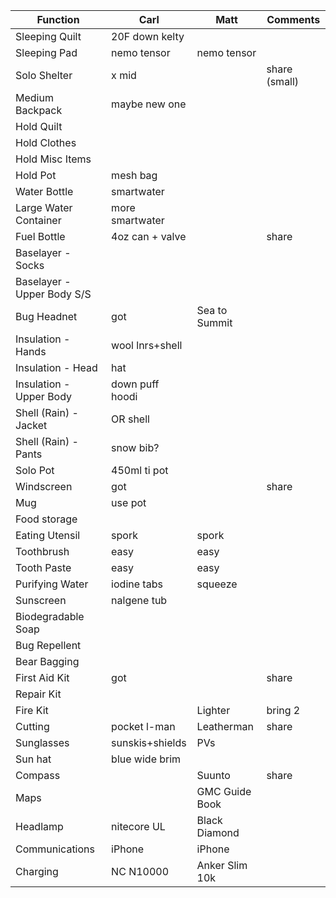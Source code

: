 | Function                   | Carl            | Matt            |    Comments    |
| -------------------------- | --------------- | --------------- |--------------- |
| Sleeping Quilt             | 20F down kelty  |                 |                |
| Sleeping Pad               | nemo tensor     | nemo tensor     |                |
| Solo Shelter               | x mid           |                 | share (small)  |
| Medium Backpack            | maybe new one   |                 |                |
| Hold Quilt                 |                 |                 |                |
| Hold Clothes               |                 |                 |                |
| Hold Misc Items            |                 |                 |                |
| Hold Pot                   | mesh bag        |                 |                |
| Water Bottle               | smartwater      |                 |                |
| Large Water Container      | more smartwater |                 |                |
| Fuel Bottle                | 4oz can + valve |                 | share          |
| Baselayer - Socks          |                 |                 |                |
| Baselayer - Upper Body S/S |                 |                 |                |
| Bug Headnet                | got             |  Sea to Summit  |                |
| Insulation - Hands         | wool lnrs+shell |                 |                |
| Insulation - Head          | hat             |                 |                |
| Insulation - Upper Body    | down puff hoodi |                 |                |
| Shell (Rain) - Jacket      | OR shell        |                 |                |
| Shell (Rain) - Pants       | snow bib?       |                 |                |
| Solo Pot                   | 450ml ti pot    |                 |                |
| Windscreen                 | got             |                 | share          |
| Mug                        | use pot         |                 |                |
| Food storage               |                 |                 |                |
| Eating Utensil             |      spork      |      spork      |                |
| Toothbrush                 |      easy       |      easy       |                |
| Tooth Paste                |      easy       |      easy       |                |
| Purifying Water            | iodine tabs     |     squeeze     |                |
| Sunscreen                  | nalgene tub     |                 |                |
| Biodegradable Soap         |                 |                 |                |
| Bug Repellent              |                 |                 |                |
| Bear Bagging               |                 |                 |                |
| First Aid Kit              | got             |                 | share          |
| Repair Kit                 |                 |                 |                |
| Fire Kit                   |                 |     Lighter     | bring 2        |
| Cutting                    | pocket l-man    |   Leatherman    | share          |
| Sunglasses                 | sunskis+shields |       PVs       |                |
| Sun hat                    | blue wide brim  |                 |                |
| Compass                    |                 |    Suunto       | share          |
| Maps                       |                 |  GMC Guide Book |                |
| Headlamp                   | nitecore UL     |  Black Diamond  |                |
| Communications             |      iPhone     |      iPhone     |                |
| Charging                   | NC N10000       | Anker Slim 10k  |                |
